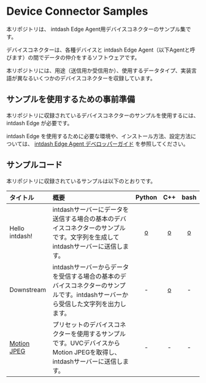 Device Connector Samples
========================

本リポジトリは、 intdash Edge Agent用デバイスコネクターのサンプル集です。

デバイスコネクターは、各種デバイスと intdash Edge Agent（以下Agentと呼びます）の間でデータの仲介をするソフトウェアです。

本リポジトリには、用途（送信用か受信用か）、使用するデータタイプ、実装言語が異なるいくつかのデバイスコネクターを収録しています。

## サンプルを使用するための事前準備

本リポジトリに収録されているデバイスコネクターのサンプルを使用するには、intdash Edge が必要です。

intdash Edge を使用するために必要な環境や、インストール方法、設定方法については、 [intdash Edge Agent デベロッパーガイド](https://docs.intdash.jp/manual/intdash-agent-developer-guide/latest/ja/intdash-agent-developer-guide-ja.pdf) を参照してください。

## サンプルコード

本リポジトリに収録されているサンプルは以下のとおりです。

| タイトル               | 概要                                                | Python | C++ | bash |
|:----------------------|:---------------------------------------------------|:------:|:---:|:----:|
| Hello intdash!     | intdashサーバーにデータを送信する場合の基本のデバイスコネクターのサンプルです。文字列を生成してintdashサーバーに送信します。| [o](samples/hello-intdash/python/README_ja.md) | [o](samples/hello-intdash/c++/README_ja.md) | [o](samples/hello-intdash/bash/README_ja.md) |
| Downstream         | intdashサーバーからデータを受信する場合の基本のデバイスコネクターのサンプルです。intdashサーバーから受信した文字列を出力します。| - | [o](samples/downstream/c++/README_ja.md) | - |
| [Motion JPEG](samples/mjpeg/README_ja.md) | プリセットのデバイスコネクターを使用するサンプルです。UVCデバイスからMotion JPEGを取得し、intdashサーバーに送信します。 | - | - | - |





